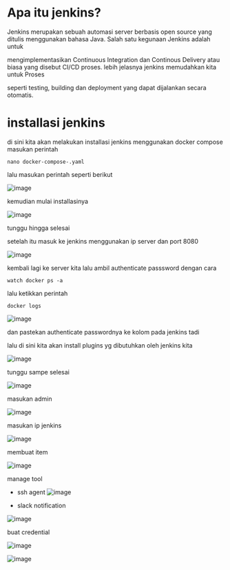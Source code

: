 #  Apa itu jenkins?


Jenkins merupakan sebuah automasi server berbasis open source yang ditulis menggunakan bahasa Java. Salah satu kegunaan Jenkins adalah untuk

mengimplementasikan Continuous Integration dan Continous Delivery atau biasa yang disebut CI/CD proses. lebih jelasnya jenkins memudahkan kita untuk Proses

seperti testing, building dan deployment yang dapat dijalankan secara otomatis.


# installasi jenkins



di sini kita akan melakukan installasi jenkins menggunakan docker compose masukan perintah 


```nano docker-compose-.yaml```


lalu masukan perintah  seperti berikut


![image](https://user-images.githubusercontent.com/18206510/190536420-8a2ffdf6-dd6b-4ce5-ab20-e4ab4ca2944f.png)


kemudian mulai installasinya 


![image](https://user-images.githubusercontent.com/18206510/190333178-01163884-c525-47cf-8dbf-aa5eeffee3c2.png)


tunggu hingga selesai



setelah itu masuk ke jenkins menggunakan ip server dan port 8080



![image](https://user-images.githubusercontent.com/18206510/190333463-3d3af8a7-69eb-4d2b-bb65-ad6523f5550c.png)



kembali lagi ke server kita lalu ambil authenticate passsword dengan cara 


```watch docker ps -a```


lalu ketikkan perintah 


```docker logs```



![image](https://user-images.githubusercontent.com/18206510/190333682-c15e6fd6-5d67-41b1-99c7-7e6bf6559619.png)



dan pastekan authenticate passwordnya ke kolom pada jenkins tadi



lalu di sini kita akan install plugins yg dibutuhkan oleh jenkins kita



![image](https://user-images.githubusercontent.com/18206510/190334075-be7addf3-f6ae-4b53-9d86-0ad7ed67d450.png)



tunggu sampe selesai




![image](https://user-images.githubusercontent.com/18206510/190334275-39cf2ec6-94a1-4193-8977-5a2dcb149c4e.png)




masukan admin 


![image](https://user-images.githubusercontent.com/18206510/190337311-632e33ff-ac39-40ad-a1ee-78e4c7fe6bee.png)


masukan ip jenkins 


![image](https://user-images.githubusercontent.com/18206510/190337454-c508017f-e94d-424a-bfec-f8018a4e8f02.png)


membuat item


![image](https://user-images.githubusercontent.com/18206510/190337785-aed29f8f-6d3e-4c8d-9ebd-04c898cdfb0b.png)



manage tool
- ssh agent
![image](https://user-images.githubusercontent.com/18206510/190340698-63a6730f-1246-439c-a70f-bd6c7860fa23.png)


- slack notification



![image](https://user-images.githubusercontent.com/18206510/190341117-5ca0db31-6d94-4a22-bea0-07ba899d05a9.png)



buat credential


![image](https://user-images.githubusercontent.com/18206510/190345432-0f362f67-f74c-4186-90cb-a86c000f1179.png)





![image](https://user-images.githubusercontent.com/18206510/190345744-21bbf6d5-707a-44d8-93bc-beaba1d83641.png)
















